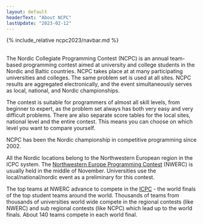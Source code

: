 ```yaml
---
layout: default
headerText: "About NCPC"
lastUpdate: "2023-02-12"
---
```


{% include_relative ncpc2023/navbar.md %}

<br/>
The Nordic Collegiate Programming Contest (NCPC) is an annual team-based programming contest aimed at university and college students in the Nordic and Baltic countries. NCPC takes place at at many participating universities and colleges. The same problem set is used at all sites. NCPC results are aggregated electronically, and the event simultaneously serves as local, national, and Nordic championships.

The contest is suitable for programmers of almost all skill levels, from
beginner to expert, as the problem set always has both very easy and very
difficult problems. There are also separate score tables for the local
sites, national level and the entire contest. This means you can
choose on which level you want to compare yourself.

NCPC has been the Nordic championship in competitive programming since 2002.

All the Nordic locations belong to the Northwestern European region in
the ICPC system. The [Northwestern Europe Programming Contest](https://nwerc.eu) (NWERC) is usually held in the middle of November. Universities use the
local/national/nordic event as a preliminary for this contest.

The top teams at NWERC advance to compete in the [ICPC](https://icpc.global) - the world finals of the top student teams around the world. Thousands of teams from thousands of universities world wide compete in the regional contests (like NWERC) and sub regional contests (like NCPC) which lead up to the world finals. About 140 teams compete in each world final.
